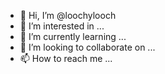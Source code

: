 - 👋 Hi, I’m @loochylooch
- 👀 I’m interested in ...
- 🌱 I’m currently learning ...
- 💞️ I’m looking to collaborate on ...
- 📫 How to reach me ...

<!---
loochylooch/loochylooch is a ✨ special ✨ repository because its `README.md` (this file) appears on your GitHub profile.
You can click the Preview link to take a look at your changes.
--->
